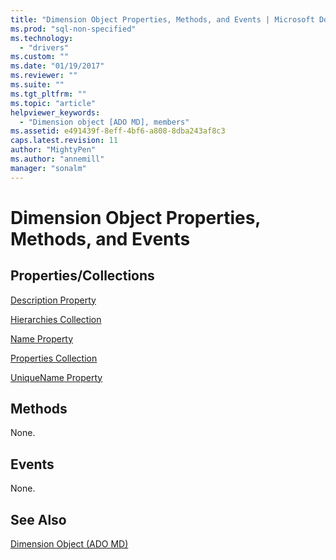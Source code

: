 ```yaml
---
title: "Dimension Object Properties, Methods, and Events | Microsoft Docs"
ms.prod: "sql-non-specified"
ms.technology:
  - "drivers"
ms.custom: ""
ms.date: "01/19/2017"
ms.reviewer: ""
ms.suite: ""
ms.tgt_pltfrm: ""
ms.topic: "article"
helpviewer_keywords: 
  - "Dimension object [ADO MD], members"
ms.assetid: e491439f-8eff-4bf6-a808-8dba243af8c3
caps.latest.revision: 11
author: "MightyPen"
ms.author: "annemill"
manager: "sonalm"
---
```

# Dimension Object Properties, Methods, and Events
## Properties/Collections  
 [Description Property](../../../ado/reference/ado-md-api/description-property-ado-md.md)  
  
 [Hierarchies Collection](../../../ado/reference/ado-md-api/hierarchies-collection-ado-md.md)  
  
 [Name Property](../../../ado/reference/ado-md-api/name-property-ado-md.md)  
  
 [Properties Collection](../../../ado/reference/ado-api/properties-collection-ado.md)  
  
 [UniqueName Property](../../../ado/reference/ado-md-api/uniquename-property-ado-md.md)  
  
## Methods  
 None.  
  
## Events  
 None.  
  
## See Also  
 [Dimension Object (ADO MD)](../../../ado/reference/ado-md-api/dimension-object-ado-md.md)